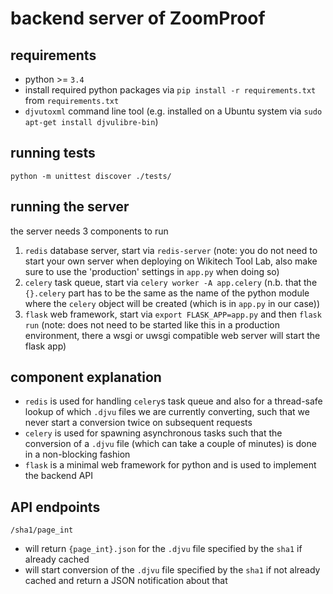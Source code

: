 # backend server of ZoomProof
## requirements
* python >= `3.4`
* install required python packages via `pip install -r requirements.txt` from `requirements.txt`
* `djvutoxml` command line tool (e.g. installed on a Ubuntu system via `sudo apt-get install djvulibre-bin`)

## running tests
`python -m unittest discover ./tests/`

## running the server
the server needs 3 components to run
 1. `redis` database server, start via `redis-server` (note: you do not need to start your own server when deploying on Wikitech Tool Lab, also make sure to use the 'production' settings in `app.py` when doing so)
 2. `celery` task queue, start via `celery worker -A app.celery` (n.b. that the `{}.celery` part has to be the same as the name of the python module where the `celery` object will be created (which is in `app.py` in our case))
 3. `flask` web framework, start via `export FLASK_APP=app.py` and then `flask run` (note: does not need to be started like this in a production environment, there a wsgi or uwsgi compatible web server will start the flask app)

## component explanation
* `redis` is used for handling `celery`s task queue and also for a thread-safe lookup of which `.djvu` files we are currently converting, such that we never start a conversion twice on subsequent requests
* `celery` is used for spawning asynchronous tasks such that the conversion of a `.djvu` file (which can take a couple of minutes) is done in a non-blocking fashion
* `flask` is a minimal web framework for python and is used to implement the backend API

## API endpoints
`/sha1/page_int`
 * will return `{page_int}.json` for the `.djvu` file specified by the `sha1` if already cached
 * will start conversion of the `.djvu` file specified by the `sha1` if not already cached and return a JSON notification about that

